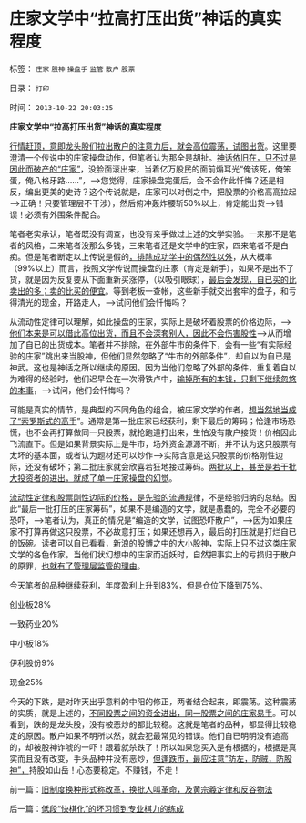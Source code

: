 # 庄家文学中“拉高打压出货”神话的真实程度

标签： `庄家` `股神` `操盘手` `监管` `散户` `股票` 

目录： `打印`

时间： `2013-10-22 20:03:25`

**庄家文学中“拉高打压出货”神话的真实程度**

[行情赶顶，意即龙头股们拉出散户的注意力后，就会高位震荡，试图出货](../../../2013/10/19/对A股正在赶顶和年后春季行情热点板块的预期.md)。这里要澄清一个传说中的庄家操盘动作，但笔者认为那全是胡扯。[神话依旧在，只不过是因此而破产的“庄家”](../../../2013/5/10/想要大牛市，请为庄家正名.md)，没脸面滚出来，当着亿万股民的面前煽耳光“俺该死，俺笨蛋，俺八格牙路……”，——>您觉得，庄家操盘完蛋后，会不会作此忏悔？还是相反，编出更美的史诗？这个传说就是，庄家可以对倒之中，把股票的价格高高拉起——>正确！只要管理层不干涉），然后俯冲轰炸腰斩50%以上，肯定能出货——>错误！必须有外围条件配合。

笔者老实承认，笔者既没有调查，也没有亲手做过上述的文学实验。一来那不是笔者的风格，二来笔者没那么多钱，三来笔者还是文学中的庄家，四来笔者不是白痴。但是笔者断定以上传说是假的[，排除成功学中的偶然性以外](../../../2012/1/6/技术分析绝对化的政治意义和股神的奋斗.md)，从大概率（99%以上）而言，按照文学传说而操盘的庄家（肯定是新手），如果不是出不了货，就是因为反复要从下面重新买涨停，（以吸引眼球），[最后会发现，自已买的比卖出的多；卖的比买的便宜](../../../2013/6/26/庄家是熊市的镇静剂，暴跌的救心丹，熊牛过渡的媒人.md)。等到老板一查帐，这些新手就交出套牢的盘子，和亏得清光的现金，开路走人，——>试问他们会忏悔吗？

从流动性定律可以理解，如此操盘的庄家，实际上是破坏着股票的价格边际，——>[他们本来是可以借此高位出货，而且不会深套别人，因此不会伤害股性](../../../2013/10/16/俺貌似庄家，但是俺很温柔.md)——>从而增加了自已的出货成本。笔者并不排除，在外部牛市的条件下，会有一些“有实际经验的庄家”跳出来当股神，但他们显然忽略了“牛市的外部条件”，却自以为自已是神武。这也是神话之所以继续的原因。因为当他们忽略了外部的条件，重复着自以为难得的经验时，他们迟早会在一次滑铁卢中，[输掉所有的本钱，只剩下继续忽悠的本事](../../../2011/12/29/股神的吹嘘和我们身边的幸福数字和贫富差距.md)，——>试问，他们会忏悔吗？

可能是真实的情节，是典型的不同角色的组合，被庄家文学的作者，[想当然地当成了“索罗斯式的高手](../../../2013/7/1/庄家不存在，“庄家现象”无损他人.md)”。通常是第一批庄家已经获利，剩下最后的筹码；恰逢市场恐慌，也不会再打算做同一只股票，就抢跑道打出来，生怕没有散户接货！价格因此飞流直下。但是如果背景实际上是牛市，场外资金源源不断，并不认为这只股票有太坏的基本面，或者认为题材还可以炒作——>实际含意是这只股票的价格刚性边际，还没有破坏；第二批庄家就会欣喜若狂地接过筹码。[两批以上，甚至是若干批大投资者的进出，就成了单一庄家操盘的幻觉](../../../2013/6/27/“庄家”是阴谋论的化身，计划经济的借口，阶级斗争的现象.md)。

[流动性定律和股票刚性边际的价格，是先验的流通规](../../../2013/6/6/股民都亏损了，证监会让谁赚走了股民的钱？.md)律，不是经验归纳的总结。因此“最后一批打压的庄家筹码”，如果不是编造的文学，就是愚蠢的，完全不必要的恐吓，——>笔者认为，真正的情况是“编造的文学，试图恐吓散户”，——>因为如果庄家不打算再做这只股票，不必故意打压；如果还想再入，最后的打压就是打烂自已的饭碗。读者可以自已看看，新浪的股博之中的大小股神，实际上只不过这类庄家文学的各色作家。当他们状幻想中的庄家而近妖时，自然把事实上的亏损归于散户的原罪，[也就有了管理层监管的理由](../../../2013/7/8/庄家是人治的产物，股市是法治的产物.md)。

今天笔者的品种继续获利，年度盈利上升到83%，但是仓位下降到75%。

创业板28%

一致药业20%

中小板18%

伊利股份9%

现金25%

今天的下跌，是对昨天出乎意料的中阳的修正，两者结合起来，即震荡。这种震荡的实质，就是上述的，[不同股票之间的资金进出，同一股票之间的庄家易手](../../../2013/8/23/ETF套利的炒作流程，但庄家并不存在.md)。可以看到，跌的是龙头股，没有被恶炒的都比较稳。这就是笔者的品种，都显得比较稳定的原因。散户如果不明所以然，就会犯最常见的错误。他们自已明明没有追高的，却被股神诈唬的一吓！跟着就杀跌了！所以如果您买入是有根据的，根据是真实而且没有改变，手头品种并没有恶炒，[但逢跌市，最应注意“防左，防贼，防股神”，](../../../2011/12/28/防左，防贼，防股神.md)持股如山岳！心态要稳定。不赚钱，不走！



前一篇：[旧制度换种形式称改革，换批人叫革命，及黄宗羲定律和反谷物法](../../../2013/10/22/旧制度换种形式称改革，换批人叫革命，及黄宗羲定律和反谷物法.md)

后一篇：[低段“快棋化”的坏习惯到专业棋力的练成](../../../2013/10/23/低段“快棋化”的坏习惯到专业棋力的练成.md)